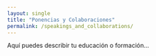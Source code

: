 ```yaml
---
layout: single
title: "Ponencias y Colaboraciones"
permalink: /speakings_and_collaborations/
---
```


Aquí puedes describir tu educación o formación...
